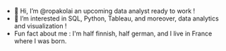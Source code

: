 - 👋 Hi, I’m @ropakolai an upcoming data analyst ready to work !
- 👀 I’m interested in SQL, Python, Tableau, and moreover, data analytics and visualization !
- Fun fact about me : I'm half finnish, half german, and I live in France where I was born.

<!---
ropakolai/ropakolai is a ✨ special ✨ repository because its `README.md` (this file) appears on your GitHub profile.
You can click the Preview link to take a look at your changes.
--->
